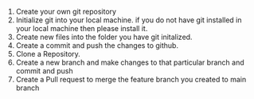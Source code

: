1. Create your own git repository
2. Initialize git into your local machine. if you do not have git installed in your local machine then please install it.
3. Create new files into the folder you have git initalized.
4. Create a commit and push the changes to github.
5. Clone a Repository.
6. Create a new branch and make changes to that particular branch and commit and push
7. Create a Pull request to merge the feature branch you created to main branch


